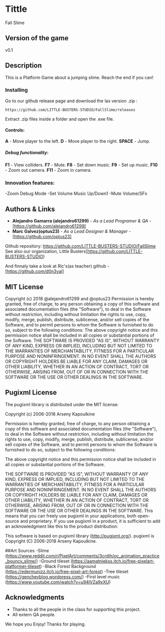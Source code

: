 # Tittle
Fall Slime 

## Version of the game
v0.1

## Description
This is a Platform Game about a jumping slime. Reach the end if you can!

### Installing
Go to our github release page and download the las version .zip : 

```
https://github.com/LITTLE-BUSTERS-STUDIO/FallSlime/releases
```
Extract .zip files inside a folder and open the .exe file.

#### Controls:
**A** - Move player to the left.
**D** - Move player to the right.
**SPACE** - Jump.

##### Debug functionality:
**F1** - View colliders.
**F7** - Mute.
**F8** - Set down music.
**F9** - Set up music.
**F10** - Zoom out camera.
**F11** - Zoom in camera.

### Innovation features:
-Zoom Debug Mode
-Set Volume Music Up/Down1
-Mute Volume/SFx

## Authors & Links
* **Alejandro Gamarra (alejandro61299)** - *As a Lead Programer & QA* - [https://github.com/alejandro61299]
* **Marc Galvez(optus23)** - *As a Lead Designer & Manager* - [https://github.com/optus23]

Github repository: https://github.com/LITTLE-BUSTERS-STUDIO/FallSlime
See also our organization, Little Busters[https://github.com/LITTLE-BUSTERS-STUDIO) 

And finnaly take a look at Ric's(as teacher) github - [https://github.com/d0n3val]

## MIT License
 Copyright (c) 2018 @alejandro61299 and @optus23
 Permission is hereby granted, free of charge, to any person obtaining a copy
of this software and associated documentation files (the "Software"), to deal
in the Software without restriction, including without limitation the rights
to use, copy, modify, merge, publish, distribute, sublicense, and/or sell
copies of the Software, and to permit persons to whom the Software is
furnished to do so, subject to the following conditions:
 The above copyright notice and this permission notice shall be included in all
copies or substantial portions of the Software.
 THE SOFTWARE IS PROVIDED "AS IS", WITHOUT WARRANTY OF ANY KIND, EXPRESS OR
IMPLIED, INCLUDING BUT NOT LIMITED TO THE WARRANTIES OF MERCHANTABILITY,
FITNESS FOR A PARTICULAR PURPOSE AND NONINFRINGEMENT. IN NO EVENT SHALL THE
AUTHORS OR COPYRIGHT HOLDERS BE LIABLE FOR ANY CLAIM, DAMAGES OR OTHER
LIABILITY, WHETHER IN AN ACTION OF CONTRACT, TORT OR OTHERWISE, ARISING FROM,
OUT OF OR IN CONNECTION WITH THE SOFTWARE OR THE USE OR OTHER DEALINGS IN THE
SOFTWARE.

## Pugixml License
The pugixml library is distributed under the MIT license:

Copyright (c) 2006-2018 Arseny Kapoulkine

Permission is hereby granted, free of charge, to any person
obtaining a copy of this software and associated documentation
files (the "Software"), to deal in the Software without
restriction, including without limitation the rights to use,
copy, modify, merge, publish, distribute, sublicense, and/or sell
copies of the Software, and to permit persons to whom the
Software is furnished to do so, subject to the following
conditions:

The above copyright notice and this permission notice shall be
included in all copies or substantial portions of the Software.

THE SOFTWARE IS PROVIDED "AS IS", WITHOUT WARRANTY OF ANY KIND,
EXPRESS OR IMPLIED, INCLUDING BUT NOT LIMITED TO THE WARRANTIES
OF MERCHANTABILITY, FITNESS FOR A PARTICULAR PURPOSE AND
NONINFRINGEMENT. IN NO EVENT SHALL THE AUTHORS OR COPYRIGHT
HOLDERS BE LIABLE FOR ANY CLAIM, DAMAGES OR OTHER LIABILITY,
WHETHER IN AN ACTION OF CONTRACT, TORT OR OTHERWISE, ARISING
FROM, OUT OF OR IN CONNECTION WITH THE SOFTWARE OR THE USE OR
OTHER DEALINGS IN THE SOFTWARE.
This means that you can freely use pugixml in your applications, both open-source and proprietary. If you use pugixml in a product, it is sufficient to add an acknowledgment like this to the product distribution:

This software is based on pugixml library (http://pugixml.org/).
pugixml is Copyright (C) 2006-2018 Arseny Kapoulkine.

##Art Sources
-Slime (https://www.reddit.com/r/PixelArt/comments/3crdjh/oc_animation_practice_bouncy_slime/)
-Ground tileset (https://aamatniekss.itch.io/free-pixelart-platformer-tileset)
-Black Forest Background (https://edermunizz.itch.io/free-pixel-art-forest)
-Tree tileset (https://genchevblog.wordpress.com/)
-First level music (https://www.youtube.com/watch?v=u94lVZa9xXU)

## Acknowledgments
* Thanks to all the people in the class for supporting this project.
* All extern QA people.


We hope you Enjoy! Thanks for playing.
